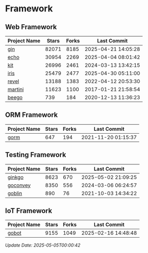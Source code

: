# Framework

## Web Framework
| Project Name | Stars | Forks | Last Commit |
| ------------ | ----- | ----- | ----------- |
| [gin](https://github.com/gin-gonic/gin) | 82071 | 8185 | 2025-04-21 14:05:28 |
| [echo](https://github.com/labstack/echo) | 30954 | 2269 | 2025-04-04 08:01:42 |
| [kit](https://github.com/go-kit/kit) | 26996 | 2461 | 2024-03-13 13:42:15 |
| [iris](https://github.com/kataras/iris) | 25479 | 2477 | 2025-04-30 05:11:00 |
| [revel](https://github.com/revel/revel) | 13188 | 1383 | 2022-04-12 20:53:30 |
| [martini](https://github.com/go-martini/martini) | 11623 | 1100 | 2017-01-21 21:58:54 |
| [beego](https://github.com/astaxie/beego) | 739 | 184 | 2020-12-13 11:36:23 |

## ORM Framework
| Project Name | Stars | Forks | Last Commit |
| ------------ | ----- | ----- | ----------- |
| [gorm](https://github.com/jinzhu/gorm) | 647 | 194 | 2021-11-20 01:15:37 |

## Testing Framework
| Project Name | Stars | Forks | Last Commit |
| ------------ | ----- | ----- | ----------- |
| [ginkgo](https://github.com/onsi/ginkgo) | 8623 | 670 | 2025-05-02 21:09:25 |
| [goconvey](https://github.com/smartystreets/goconvey) | 8350 | 556 | 2024-03-06 06:24:57 |
| [goblin](https://github.com/franela/goblin) | 890 | 76 | 2021-10-03 14:34:22 |

## IoT Framework
| Project Name | Stars | Forks | Last Commit |
| ------------ | ----- | ----- | ----------- |
| [gobot](https://github.com/hybridgroup/gobot) | 9155 | 1049 | 2025-02-16 14:48:48 |

*Update Date: 2025-05-05T00:00:42*